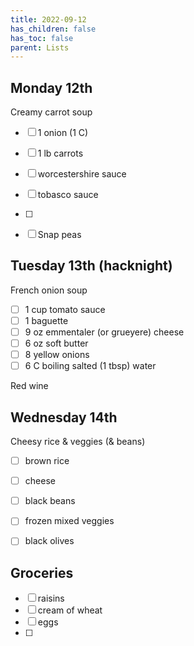 ```yaml
---
title: 2022-09-12
has_children: false
has_toc: false
parent: Lists
---
```


## Monday 12th
Creamy carrot soup
- [ ] 1 onion (1 C)
- [ ] 1 lb carrots
- [ ] worcestershire sauce
- [ ] tobasco sauce
- [ ] 

- [ ] Snap peas


## Tuesday 13th (hacknight)
French onion soup
- [ ] 1 cup tomato sauce
- [ ] 1 baguette
- [ ] 9 oz emmentaler (or grueyere) cheese
- [ ] 6 oz soft butter
- [ ] 8 yellow onions
- [ ] 6 C boiling salted (1 tbsp) water

Red wine

## Wednesday 14th
Cheesy rice & veggies (& beans)
- [ ] brown rice
- [ ] cheese
- [ ] black beans
- [ ] frozen mixed veggies
- [ ] black olives


## Groceries
- [ ] raisins
- [ ] cream of wheat
- [ ] eggs
- [ ] 


